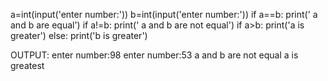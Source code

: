 a=int(input('enter number:'))
b=int(input('enter number:'))
if a==b:
    print(' a and b are equal')
if a!=b:
    print(' a and b are not equal')
if a>b:
    print('a is greater')
else:
    print('b is greater')
    
OUTPUT:
enter number:98
enter number:53
 a and b are not equal
a is greatest
